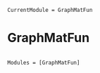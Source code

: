 ```@meta
CurrentModule = GraphMatFun
```

# GraphMatFun

```@index
```

```@autodocs
Modules = [GraphMatFun]
```
